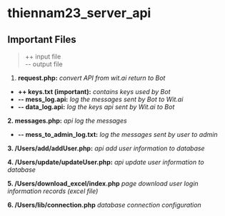 # thiennam23_server_api
## Important Files
> ++ input file<br/>
> -- output file

1. **request.php:** *convert API from wit.ai return to Bot*
  - **++ keys.txt (important):**	*contains keys used by Bot*
  - **-- mess_log.api:**	*log the messages sent by Bot to Wit.ai*
  - **-- data_log.api:**	*log the keys api sent by Wit.ai to Bot*
 
**2. messages.php:** *api log the messages*
 - **-- mess_to_admin_log.txt:** *log the messages sent by user to admin*
 
**3. /Users/add/addUser.php:** *api add user information to database*

**4. /Users/update/updateUser.php:**	*api update user information to database*

**5. /Users/download_excel/index.php**	*page download user login information records (excel file)*

**6. /Users/lib/connection.php**	*database connection configuration*
